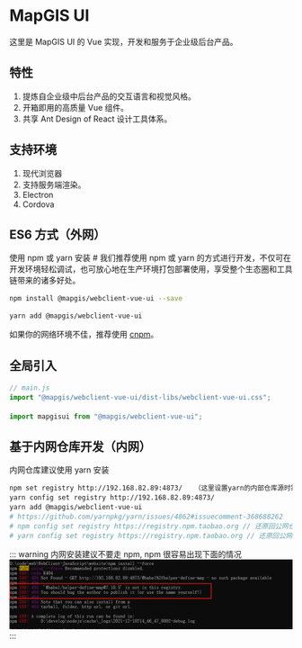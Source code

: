 # MapGIS UI

这里是 MapGIS UI 的 Vue 实现，开发和服务于企业级后台产品。

## 特性

1. 提炼自企业级中后台产品的交互语言和视觉风格。
1. 开箱即用的高质量 Vue 组件。
1. 共享 Ant Design of React 设计工具体系。

## 支持环境

1. 现代浏览器
2. 支持服务端渲染。
3. Electron
4. Cordova

## ES6 方式（外网）

使用 npm 或 yarn 安装 #
我们推荐使用 npm 或 yarn 的方式进行开发，不仅可在开发环境轻松调试，也可放心地在生产环境打包部署使用，享受整个生态圈和工具链带来的诸多好处。

```sh
npm install @mapgis/webclient-vue-ui --save
```

```sh
yarn add @mapgis/webclient-vue-ui
```

如果你的网络环境不佳，推荐使用 [cnpm](https://github.com/cnpm/cnpm)。

## 全局引入

```javascript
// main.js
import "@mapgis/webclient-vue-ui/dist-libs/webclient-vue-ui.css";

import mapgisui from "@mapgis/webclient-vue-ui";
```

## 基于内网仓库开发（内网）

内网仓库建议使用 yarn 安装

```sh
npm set registry http://192.168.82.89:4873/   （这里设置yarn的内部仓库源时需要先设置npm的内部，否则容易出问题）
yarn config set registry http://192.168.82.89:4873/
yarn add @mapgis/webclient-vue-ui
# https://github.com/yarnpkg/yarn/issues/4862#issuecomment-368688262
# npm config set registry https://registry.npm.taobao.org // 还原回公网仓库
# yarn config set registry https://registry.npm.taobao.org // 还原回公网仓库
```

::: warning
内网安装建议不要走 npm, npm 很容易出现下面的情况
![mapgis](./yarn/npm_error.png)
:::
